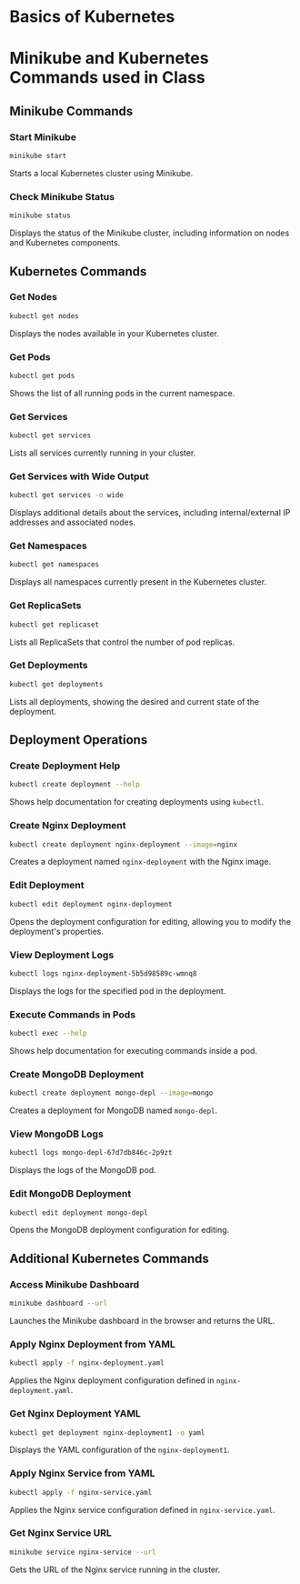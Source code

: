 # Basics of Kubernetes
# Minikube and Kubernetes Commands used in Class

## Minikube Commands

### Start Minikube
```bash
minikube start
```
Starts a local Kubernetes cluster using Minikube.

### Check Minikube Status
```bash
minikube status
```
Displays the status of the Minikube cluster, including information on nodes and Kubernetes components.

## Kubernetes Commands

### Get Nodes
```bash
kubectl get nodes
```
Displays the nodes available in your Kubernetes cluster.

### Get Pods
```bash
kubectl get pods
```
Shows the list of all running pods in the current namespace.

### Get Services
```bash
kubectl get services
```
Lists all services currently running in your cluster.

### Get Services with Wide Output
```bash
kubectl get services -o wide
```
Displays additional details about the services, including internal/external IP addresses and associated nodes.

### Get Namespaces
```bash
kubectl get namespaces
```
Displays all namespaces currently present in the Kubernetes cluster.

### Get ReplicaSets
```bash
kubectl get replicaset
```
Lists all ReplicaSets that control the number of pod replicas.

### Get Deployments
```bash
kubectl get deployments
```
Lists all deployments, showing the desired and current state of the deployment.

## Deployment Operations

### Create Deployment Help
```bash
kubectl create deployment --help
```
Shows help documentation for creating deployments using `kubectl`.

### Create Nginx Deployment
```bash
kubectl create deployment nginx-deployment --image=nginx
```
Creates a deployment named `nginx-deployment` with the Nginx image.

### Edit Deployment
```bash
kubectl edit deployment nginx-deployment
```
Opens the deployment configuration for editing, allowing you to modify the deployment's properties.

### View Deployment Logs
```bash
kubectl logs nginx-deployment-5b5d98589c-wmnq8
```
Displays the logs for the specified pod in the deployment.

### Execute Commands in Pods
```bash
kubectl exec --help
```
Shows help documentation for executing commands inside a pod.

### Create MongoDB Deployment
```bash
kubectl create deployment mongo-depl --image=mongo
```
Creates a deployment for MongoDB named `mongo-depl`.

### View MongoDB Logs
```bash
kubectl logs mongo-depl-67d7db846c-2p9zt
```
Displays the logs of the MongoDB pod.

### Edit MongoDB Deployment
```bash
kubectl edit deployment mongo-depl
```
Opens the MongoDB deployment configuration for editing.

## Additional Kubernetes Commands

### Access Minikube Dashboard
```bash
minikube dashboard --url
```
Launches the Minikube dashboard in the browser and returns the URL.

### Apply Nginx Deployment from YAML
```bash
kubectl apply -f nginx-deployment.yaml
```
Applies the Nginx deployment configuration defined in `nginx-deployment.yaml`.

### Get Nginx Deployment YAML
```bash
kubectl get deployment nginx-deployment1 -o yaml
```
Displays the YAML configuration of the `nginx-deployment1`.

### Apply Nginx Service from YAML
```bash
kubectl apply -f nginx-service.yaml
```
Applies the Nginx service configuration defined in `nginx-service.yaml`.

### Get Nginx Service URL
```bash
minikube service nginx-service --url
```
Gets the URL of the Nginx service running in the cluster.
